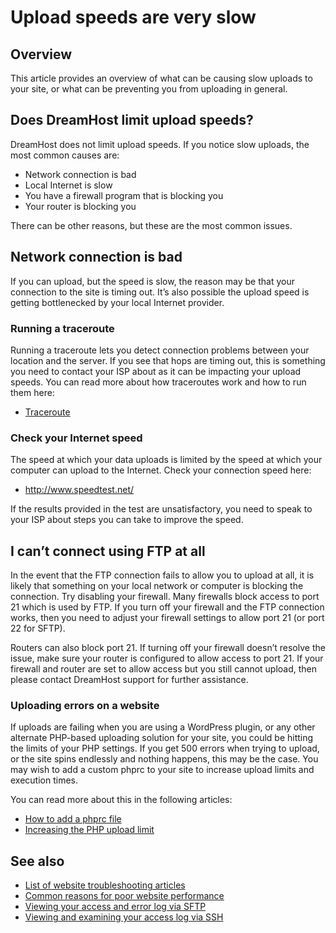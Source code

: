 # Upload speeds are very slow

## Overview

This article provides an overview of what can be causing slow uploads to your site, or what can be preventing you from uploading in general.

## Does DreamHost limit upload speeds?

DreamHost does not limit upload speeds. If you notice slow uploads, the most common causes are:

* Network connection is bad
* Local Internet is slow
* You have a firewall program that is blocking you
* Your router is blocking you

There can be other reasons, but these are the most common issues.

## Network connection is bad

If you can upload, but the speed is slow, the reason may be that your connection to the site is timing out. It’s also possible the upload speed is getting bottlenecked by your local Internet provider.

### Running a traceroute

Running a traceroute lets you detect connection problems between your location and the server. If you see that hops are timing out, this is something you need to contact your ISP about as it can be impacting your upload speeds. You can read more about how traceroutes work and how to run them here:

* [Traceroute](https://help.dreamhost.com/hc/en-us/articles/215840708-Traceroute)

### Check your Internet speed

The speed at which your data uploads is limited by the speed at which your computer can upload to the Internet. Check your connection speed here:

* <http://www.speedtest.net/>

If the results provided in the test are unsatisfactory, you need to speak to your ISP about steps you can take to improve the speed.

## I can’t connect using FTP at all

In the event that the FTP connection fails to allow you to upload at all, it is likely that something on your local network or computer is blocking the connection. Try disabling your firewall. Many firewalls block access to port 21 which is used by FTP. If you turn off your firewall and the FTP connection works, then you need to adjust your firewall settings to allow port 21 (or port 22 for SFTP).

Routers can also block port 21\. If turning off your firewall doesn’t resolve the issue, make sure your router is configured to allow access to port 21\. If your firewall and router are set to allow access but you still cannot upload, then please contact DreamHost support for further assistance.

### Uploading errors on a website

If uploads are failing when you are using a WordPress plugin, or any other alternate PHP-based uploading solution for your site, you could be hitting the limits of your PHP settings. If you get 500 errors when trying to upload, or the site spins endlessly and nothing happens, this may be the case. You may wish to add a custom phprc to your site to increase upload limits and execution times.

You can read more about this in the following articles:

* [How to add a phprc file](https://help.dreamhost.com/hc/en-us/articles/214894037-How-do-I-create-a-phprc-file-via-FTP-)
* [Increasing the PHP upload limit](https://help.dreamhost.com/hc/en-us/articles/214200558-How-do-I-increase-the-PHP-upload-limit-)

## See also

* [List of website troubleshooting articles](https://help.dreamhost.com/hc/en-us/categories/202186727)
* [Common reasons for poor website performance](https://help.dreamhost.com/hc/en-us/articles/216349808-Common-reasons-for-poor-website-performance)
* [Viewing your access and error log via SFTP](https://help.dreamhost.com/hc/en-us/articles/216512197-Viewing-your-access-and-error-logs-via-SFTP)
* [Viewing and examining your access log via SSH](https://help.dreamhost.com/hc/en-us/articles/216105097-Viewing-and-examining-your-access-log-via-SSH)